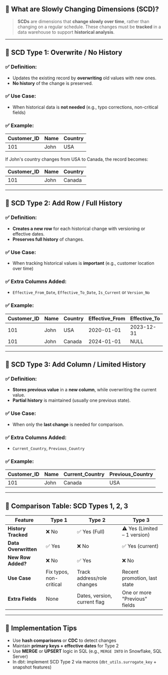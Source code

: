 ## 🔹 What are Slowly Changing Dimensions (SCD)?

> **SCDs** are dimensions that **change slowly over time**, rather than changing on a regular schedule. These changes must be **tracked** in a data warehouse to support **historical analysis**.

---

## 🔸 **SCD Type 1: Overwrite / No History**

### ✅ **Definition:**

* Updates the existing record by **overwriting** old values with new ones.
* **No history** of the change is preserved.

### ✅ **Use Case:**

* When historical data is **not needed** (e.g., typo corrections, non-critical fields)

### ✅ **Example:**

| Customer\_ID | Name | Country |
| ------------ | ---- | ------- |
| 101          | John | USA     |

If John's country changes from USA to Canada, the record becomes:

| Customer\_ID | Name | Country |
| ------------ | ---- | ------- |
| 101          | John | Canada  |

---

## 🔸 **SCD Type 2: Add Row / Full History**

### ✅ **Definition:**

* **Creates a new row** for each historical change with versioning or effective dates.
* **Preserves full history** of changes.

### ✅ **Use Case:**

* When tracking historical values is **important** (e.g., customer location over time)

### ✅ **Extra Columns Added:**

* `Effective_From_Date`, `Effective_To_Date`, `Is_Current` or `Version_No`

### ✅ **Example:**

| Customer\_ID | Name | Country | Effective\_From | Effective\_To | Is\_Current |
| ------------ | ---- | ------- | --------------- | ------------- | ----------- |
| 101          | John | USA     | 2020-01-01      | 2023-12-31    | N           |
| 101          | John | Canada  | 2024-01-01      | NULL          | Y           |

---

## 🔸 **SCD Type 3: Add Column / Limited History**

### ✅ **Definition:**

* **Stores previous value** in a **new column**, while overwriting the current value.
* **Partial history** is maintained (usually one previous state).

### ✅ **Use Case:**

* When only the **last change** is needed for comparison.

### ✅ **Extra Columns Added:**

* `Current_Country`, `Previous_Country`

### ✅ **Example:**

| Customer\_ID | Name | Current\_Country | Previous\_Country |
| ------------ | ---- | ---------------- | ----------------- |
| 101          | John | Canada           | USA               |

---

## 🔹 Comparison Table: SCD Types 1, 2, 3

| Feature              | Type 1                  | Type 2                       | Type 3                        |
| -------------------- | ----------------------- | ---------------------------- | ----------------------------- |
| **History Tracked**  | ❌ No                    | ✅ Yes (Full)                 | ⚠️ Yes (Limited – 1 version)  |
| **Data Overwritten** | ✅ Yes                   | ❌ No                         | ✅ Yes (current)               |
| **New Row Added?**   | ❌ No                    | ✅ Yes                        | ❌ No                          |
| **Use Case**         | Fix typos, non-critical | Track address/role changes   | Recent promotion, last state  |
| **Extra Fields**     | None                    | Dates, version, current flag | One or more "Previous" fields |

---

## 🔧 Implementation Tips

* Use **hash comparisons** or **CDC** to detect changes
* Maintain **primary keys + effective dates** for Type 2
* Use **MERGE** or **UPSERT** logic in SQL (e.g., `MERGE INTO` in Snowflake, SQL Server)
* In dbt: implement SCD Type 2 via macros (`dbt_utils.surrogate_key` + snapshot features)
